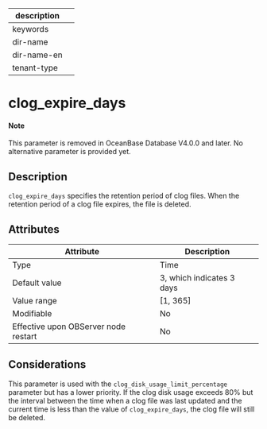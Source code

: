 | description ||
|---|---|
| keywords ||
| dir-name ||
| dir-name-en ||
| tenant-type ||

# clog_expire_days

<main id="notice" type='explain'>
  <h4>Note</h4>
  <p>This parameter is removed in OceanBase Database V4.0.0 and later. No alternative parameter is provided yet. </p>
</main>

## Description

`clog_expire_days` specifies the retention period of clog files. When the retention period of a clog file expires, the file is deleted.

## Attributes

| **Attribute** | **Description** |
|------------------|------------|
| Type | Time |
| Default value | 3, which indicates 3 days  |
| Value range | [1, 365] |
| Modifiable | No |
| Effective upon OBServer node restart | No |

## Considerations

This parameter is used with the `clog_disk_usage_limit_percentage` parameter but has a lower priority. If the clog disk usage exceeds 80% but the interval between the time when a clog file was last updated and the current time is less than the value of `clog_expire_days`, the clog file will still be deleted.
